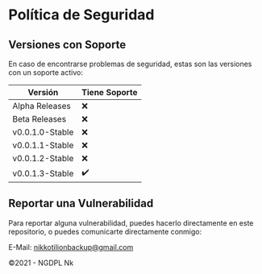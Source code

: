 # Política de Seguridad

## Versiones con Soporte

En caso de encontrarse problemas de seguridad, estas son las versiones con un soporte activo:

|     Versión      |    Tiene Soporte   |
| ---------------- | ------------------ |
|  Alpha Releases  |         :x:        |
|   Beta Releases  |         :x:        |
| v0.0.1.0-Stable  |         :x:        |
| v0.0.1.1-Stable  |         :x:        |
| v0.0.1.2-Stable  |         :x:        |
| v0.0.1.3-Stable  | :heavy_check_mark: |

## Reportar una Vulnerabilidad

Para reportar alguna vulnerabilidad, puedes hacerlo directamente en este repositorio, o puedes comunicarte directamente conmigo:

E-Mail: nikkotilionbackup@gmail.com

©2021 - NGDPL Nk
